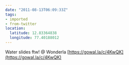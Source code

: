 ```yaml
---
date: "2011-08-13T06:09:33Z"
tags:
- imported
- from-twitter
location:
  latitude: 12.83364838
  longitude: 77.40188012
---
```

Water slides ftw! @ Wonderla [https://gowal.la/c/4KwQK](https://gowal.la/c/4KwQK)
